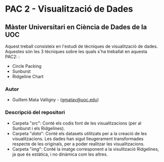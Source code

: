 # PAC 2 - Visualització de Dades
## Màster Universitari en Ciència de Dades de la UOC

Aquest treball consisteix en l'estudi de tècniques de visualització de dades. Aquestes són les 3 tècniques sobre les quals s'ha treballat en aquesta PAC2: :
- Circle Packing
- Sunburst
- Ridgeline Chart

### Autor
  * Guillem Mata Valligny - (gmatav@uoc.edu)

### Descripció del repositori

  * Carpeta "*src*": Conté els codis font de les visualitzacions (per al Sunburst i els Ridgelines).
  * Carpeta "*data*": Conté els datasets utilitzats per a la creació de les visualitzacions. Les dades han sigut lleugerament transformades respecte de les originals, per a poder realitzar les visualitzacions.
  * Carpeta "*img*": Conté la imatge corresponent a la visulització Ridgelines, ja que és estàtica, i no dinàmica com les altres.
